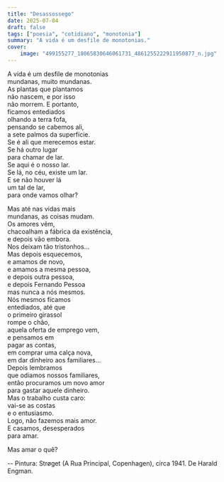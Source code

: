 ```yaml
---
title: "Desassossego"
date: 2025-07-04
draft: false
tags: ["poesia", "cotidiano", "monotonia"]
summary: "A vida é um desfile de monotonias."
cover:
    image: "499155277_18065830646061731_4861255222911950877_n.jpg"
---
```


A vida é um desfile de monotonias<br>
mundanas, muito mundanas.<br>
As plantas que plantamos<br>
não nascem, e por isso<br>
não morrem. E portanto,<br>
ficamos entediados<br>
olhando a terra fofa,<br>
pensando se cabemos ali,<br>
a sete palmos da superfície.<br>
Se é ali que merecemos estar.<br>
Se há outro lugar<br>
para chamar de lar.<br>
Se aqui é o nosso lar.<br>
Se lá, no céu, existe um lar.<br>
E se não houver lá<br>
um tal de lar,<br>
para onde vamos olhar?<br>

Mas até nas vidas mais<br>
mundanas, as coisas mudam.<br>
Os amores vêm,<br>
chacoalham a fábrica da existência,<br>
e depois vão embora.<br>
Nos deixam tão tristonhos…<br>
Mas depois esquecemos,<br>
e amamos de novo,<br>
e amamos a mesma pessoa,<br>
e depois outra pessoa,<br>
e depois Fernando Pessoa<br>
mas nunca a nós mesmos.<br>
Nós mesmos ficamos<br>
entediados, até que<br>
o primeiro girassol<br>
rompe o chão,<br>
aquela oferta de emprego vem,<br>
e pensamos em<br>
pagar as contas,<br>
em comprar uma calça nova,<br>
em dar dinheiro aos familiares…<br>
Depois lembramos<br>
que odiamos nossos familiares,<br>
então procuramos um novo amor<br>
para gastar aquele dinheiro.<br>
Mas o trabalho custa caro:<br>
vai-se as costas<br>
e o entusiasmo.<br>
Logo, não fazemos mais amor.<br>
E casamos, desesperados<br>
para amar.<br>

Mas amar o quê?

--
Pintura: Strøget (A Rua Principal, Copenhagen), circa 1941. De Harald Engman.
